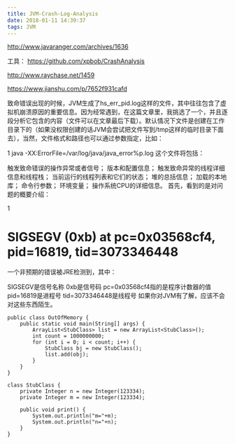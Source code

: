 ```yaml
---
title: JVM-Crash-Log-Analysis
date: 2018-01-11 14:39:37
tags: JVM
---
```


http://www.javaranger.com/archives/1636

工具：
https://github.com/xpbob/CrashAnalysis

http://www.raychase.net/1459

https://www.jianshu.com/p/7652f931cafd

致命错误出现的时候，JVM生成了hs_err_pid<pid>.log这样的文件，其中往往包含了虚拟机崩溃原因的重要信息。因为经常遇到，在这篇文章里，我挑选了一个，并且逐段分析它包含的内容（文件可以在文章最后下载）。默认情况下文件是创建在工作目录下的（如果没权限创建的话JVM会尝试把文件写到/tmp这样的临时目录下面去），当然，文件格式和路径也可以通过参数指定，比如：

1
java -XX:ErrorFile=/var/log/java/java_error%p.log
这个文件将包括：

触发致命错误的操作异常或者信号；
版本和配置信息；
触发致命异常的线程详细信息和线程栈；
当前运行的线程列表和它们的状态；
堆的总括信息；
加载的本地库；
命令行参数；
环境变量；
操作系统CPU的详细信息。
首先，看到的是对问题的概要介绍：

1
#  SIGSEGV (0xb) at pc=0x03568cf4, pid=16819, tid=3073346448
一个非预期的错误被JRE检测到，其中：

SIGSEGV是信号名称
0xb是信号码
pc=0x03568cf4指的是程序计数器的值
pid=16819是进程号
tid=3073346448是线程号
如果你对JVM有了解，应该不会对这些东西陌生。


```
public class OutOfMemory {
    public static void main(String[] args) {
        ArrayList<StubClass> list = new ArrayList<StubClass>();
        int count = 1000000000;
        for (int i = 0; i < count; i++) {
            StubClass bj = new StubClass();
            list.add(obj);
        }
    }
}
```


```
class StubClass {
    private Integer n = new Integer(123334);
    private Integer m = new Integer(123334);
    
    public void print() {
        System.out.println("m="+m);
        System.out.println("n="+n);
    }
}
```
